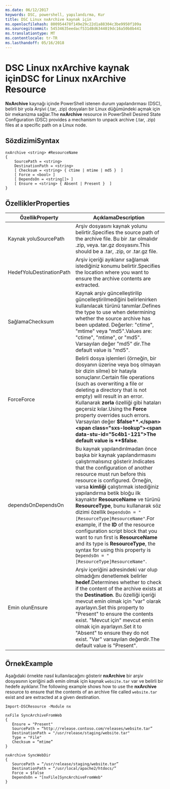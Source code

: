 ```yaml
---
ms.date: 06/12/2017
keywords: DSC, powershell, yapılandırma, Kur
title: DSC Linux nxArchive kaynak için
ms.openlocfilehash: 800954478f149e29c22d1a88304c3be9950f109a
ms.sourcegitcommit: 54534635eedacf531d8d6344019dc16a50b8b441
ms.translationtype: MT
ms.contentlocale: tr-TR
ms.lasthandoff: 05/16/2018
---
```

# <a name="dsc-for-linux-nxarchive-resource"></a><span data-ttu-id="5c4b1-103">DSC Linux nxArchive kaynak için</span><span class="sxs-lookup"><span data-stu-id="5c4b1-103">DSC for Linux nxArchive Resource</span></span>

<span data-ttu-id="5c4b1-104">**NxArchive** kaynağı içinde PowerShell istenen durum yapılandırması (DSC), belirli bir yola Arşivi (.tar, .zip) dosyaları bir Linux düğümündeki açmak için bir mekanizma sağlar.</span><span class="sxs-lookup"><span data-stu-id="5c4b1-104">The **nxArchive** resource in PowerShell Desired State Configuration (DSC) provides a mechanism to unpack archive (.tar, .zip) files at a specific path on a Linux node.</span></span>

## <a name="syntax"></a><span data-ttu-id="5c4b1-105">Sözdizimi</span><span class="sxs-lookup"><span data-stu-id="5c4b1-105">Syntax</span></span>

```
nxArchive <string> #ResourceName
{
    SourcePath = <string>
    DestinationPath = <string>
    [ Checksum = <string> { ctime | mtime | md5 }  ]
    [ Force = <bool> ]
    [ DependsOn = <string[]> ]
    [ Ensure = <string> { Absent | Present }  ]
}
```

## <a name="properties"></a><span data-ttu-id="5c4b1-106">Özellikler</span><span class="sxs-lookup"><span data-stu-id="5c4b1-106">Properties</span></span>

|  <span data-ttu-id="5c4b1-107">Özellik</span><span class="sxs-lookup"><span data-stu-id="5c4b1-107">Property</span></span> |  <span data-ttu-id="5c4b1-108">Açıklama</span><span class="sxs-lookup"><span data-stu-id="5c4b1-108">Description</span></span> |
|---|---|
| <span data-ttu-id="5c4b1-109">Kaynak yolu</span><span class="sxs-lookup"><span data-stu-id="5c4b1-109">SourcePath</span></span>| <span data-ttu-id="5c4b1-110">Arşiv dosyasını kaynak yolunu belirtir.</span><span class="sxs-lookup"><span data-stu-id="5c4b1-110">Specifies the source path of the archive file.</span></span> <span data-ttu-id="5c4b1-111">Bu bir .tar olmalıdır .zip, veya. tar.gz dosyasını.</span><span class="sxs-lookup"><span data-stu-id="5c4b1-111">This should be a .tar, .zip, or .tar.gz file.</span></span> |
| <span data-ttu-id="5c4b1-112">HedefYolu</span><span class="sxs-lookup"><span data-stu-id="5c4b1-112">DestinationPath</span></span>| <span data-ttu-id="5c4b1-113">Arşiv içeriği ayıklanır sağlamak istediğiniz konumu belirtir.</span><span class="sxs-lookup"><span data-stu-id="5c4b1-113">Specifies the location where you want to ensure the archive contents are extracted.</span></span>|
| <span data-ttu-id="5c4b1-114">Sağlama</span><span class="sxs-lookup"><span data-stu-id="5c4b1-114">Checksum</span></span>| <span data-ttu-id="5c4b1-115">Kaynak arşiv güncelleştirilip güncelleştirilmediğini belirlenirken kullanılacak türünü tanımlar.</span><span class="sxs-lookup"><span data-stu-id="5c4b1-115">Defines the type to use when determining whether the source archive has been updated.</span></span> <span data-ttu-id="5c4b1-116">Değerler: "ctime", "mtime" veya "md5".</span><span class="sxs-lookup"><span data-stu-id="5c4b1-116">Values are: "ctime", "mtime", or "md5".</span></span> <span data-ttu-id="5c4b1-117">Varsayılan değer "md5" dir.</span><span class="sxs-lookup"><span data-stu-id="5c4b1-117">The default value is "md5".</span></span>|
| <span data-ttu-id="5c4b1-118">Force</span><span class="sxs-lookup"><span data-stu-id="5c4b1-118">Force</span></span>| <span data-ttu-id="5c4b1-119">Belirli dosya işlemleri (örneğin, bir dosyanın üzerine veya boş olmayan bir dizin silme) bir hatayla sonuçlanır.</span><span class="sxs-lookup"><span data-stu-id="5c4b1-119">Certain file operations (such as overwriting a file or deleting a directory that is not empty) will result in an error.</span></span> <span data-ttu-id="5c4b1-120">Kullanarak **zorla** özelliği gibi hataları geçersiz kılar.</span><span class="sxs-lookup"><span data-stu-id="5c4b1-120">Using the **Force** property overrides such errors.</span></span> <span data-ttu-id="5c4b1-121">Varsayılan değer **$false**.</span><span class="sxs-lookup"><span data-stu-id="5c4b1-121">The default value is **$false**.</span></span>|
| <span data-ttu-id="5c4b1-122">dependsOn</span><span class="sxs-lookup"><span data-stu-id="5c4b1-122">DependsOn</span></span> | <span data-ttu-id="5c4b1-123">Bu kaynak yapılandırılmadan önce başka bir kaynak yapılandırmasını çalıştırmalısınız gösterir.</span><span class="sxs-lookup"><span data-stu-id="5c4b1-123">Indicates that the configuration of another resource must run before this resource is configured.</span></span> <span data-ttu-id="5c4b1-124">Örneğin, varsa **kimliği** çalıştırmak istediğiniz yapılandırma betik bloğu ilk kaynaktır **ResourceName** ve türünü **ResourceType**, bunu kullanarak söz dizimi özellik `DependsOn = "[ResourceType]ResourceName"`.</span><span class="sxs-lookup"><span data-stu-id="5c4b1-124">For example, if the **ID** of the resource configuration script block that you want to run first is **ResourceName** and its type is **ResourceType**, the syntax for using this property is `DependsOn = "[ResourceType]ResourceName"`.</span></span>|
| <span data-ttu-id="5c4b1-125">Emin olun</span><span class="sxs-lookup"><span data-stu-id="5c4b1-125">Ensure</span></span>| <span data-ttu-id="5c4b1-126">Arşiv içeriğini adresindeki var olup olmadığını denetlemek belirler **hedef**.</span><span class="sxs-lookup"><span data-stu-id="5c4b1-126">Determines whether to check if the content of the archive exists at the **Destination**.</span></span> <span data-ttu-id="5c4b1-127">Bu özelliği içeriği mevcut emin olmak için "var" olarak ayarlayın.</span><span class="sxs-lookup"><span data-stu-id="5c4b1-127">Set this property to "Present" to ensure the contents exist.</span></span> <span data-ttu-id="5c4b1-128">"Mevcut için" mevcut emin olmak için ayarlayın.</span><span class="sxs-lookup"><span data-stu-id="5c4b1-128">Set it to "Absent" to ensure they do not exist.</span></span> <span data-ttu-id="5c4b1-129">"Var" varsayılan değerdir.</span><span class="sxs-lookup"><span data-stu-id="5c4b1-129">The default value is "Present".</span></span>|

## <a name="example"></a><span data-ttu-id="5c4b1-130">Örnek</span><span class="sxs-lookup"><span data-stu-id="5c4b1-130">Example</span></span>

<span data-ttu-id="5c4b1-131">Aşağıdaki örnekte nasıl kullanılacağını gösterir **nxArchive** bir arşiv dosyasının içeriğini adlı emin olmak için kaynak `website.tar` var ve belirli bir hedefe ayıklanır.</span><span class="sxs-lookup"><span data-stu-id="5c4b1-131">The following example shows how to use the **nxArchive** resource to ensure that the contents of an archive file called `website.tar` exist and are extracted at a given destination.</span></span>

```
Import-DSCResource -Module nx

nxFile SyncArchiveFromWeb
{
   Ensure = "Present"
   SourcePath = “http://release.contoso.com/releases/website.tar”
   DestinationPath = "/usr/release/staging/website.tar"
   Type = "File"
   Checksum = “mtime”
}

nxArchive SyncWebDir
{
   SourcePath = “/usr/release/staging/website.tar”
   DestinationPath = “/usr/local/apache2/htdocs/”
   Force = $false
   DependsOn = "[nxFile]SyncArchiveFromWeb"
}
```